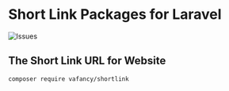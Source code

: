 # Short Link Packages for Laravel

![Issues](https://img.shields.io/github/downloads/thisvafa/shortlink_package/total)

## The Short Link URL for Website

```
composer require vafancy/shortlink
```
